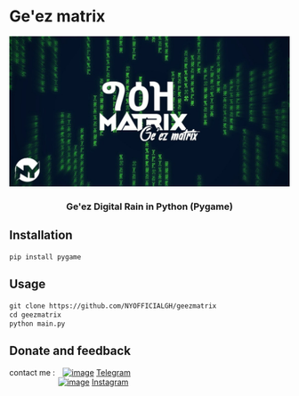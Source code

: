 # **Ge'ez matrix**
![image](image/banner.jpg)
### <div align = "center"> **Ge'ez Digital Rain in Python (Pygame)** </div>

## **Installation** 
```
pip install pygame
```

## **Usage**
```
git clone https://github.com/NYOFFICIALGH/geezmatrix
cd geezmatrix
python main.py
``` 

## **Donate and feedback** 

contact me : [![image](https://img.icons8.com/color/20/null/telegram-app--v1.png)](https://t.me/ny_off_tm) [Telegram](https://t.me/ny_off_tm) <br>
        [![image](https://img.icons8.com/fluency/20/000000/instagram-new.png)](https://www.instagram.com/ny.off.ig/) [Instagram](https://www.instagram.com/ny.off.ig/) 
